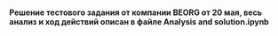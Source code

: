 #### Решение тестового задания от компании BEORG от 20 мая, весь анализ и ход действий описан в файле Analysis and solution.ipynb
